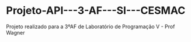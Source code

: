 # Projeto-API---3-AF---SI---CESMAC
Projeto realizado para a 3ºAF de Laboratório de Programação V - Prof Wagner
